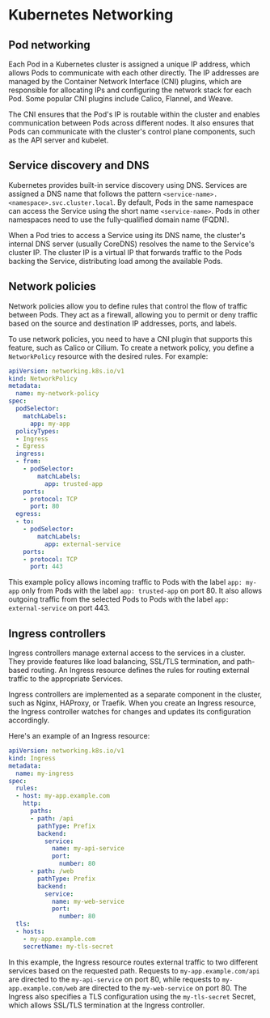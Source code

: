 # Kubernetes Networking

## Pod networking

Each Pod in a Kubernetes cluster is assigned a unique IP address, which allows Pods to communicate with each other directly. The IP addresses are managed by the Container Network Interface (CNI) plugins, which are responsible for allocating IPs and configuring the network stack for each Pod. Some popular CNI plugins include Calico, Flannel, and Weave.

The CNI ensures that the Pod's IP is routable within the cluster and enables communication between Pods across different nodes. It also ensures that Pods can communicate with the cluster's control plane components, such as the API server and kubelet.

## Service discovery and DNS

Kubernetes provides built-in service discovery using DNS. Services are assigned a DNS name that follows the pattern `<service-name>.<namespace>.svc.cluster.local`. By default, Pods in the same namespace can access the Service using the short name `<service-name>`. Pods in other namespaces need to use the fully-qualified domain name (FQDN).

When a Pod tries to access a Service using its DNS name, the cluster's internal DNS server (usually CoreDNS) resolves the name to the Service's cluster IP. The cluster IP is a virtual IP that forwards traffic to the Pods backing the Service, distributing load among the available Pods.

## Network policies

Network policies allow you to define rules that control the flow of traffic between Pods. They act as a firewall, allowing you to permit or deny traffic based on the source and destination IP addresses, ports, and labels.

To use network policies, you need to have a CNI plugin that supports this feature, such as Calico or Cilium. To create a network policy, you define a `NetworkPolicy` resource with the desired rules. For example:

```yaml
apiVersion: networking.k8s.io/v1
kind: NetworkPolicy
metadata:
  name: my-network-policy
spec:
  podSelector:
    matchLabels:
      app: my-app
  policyTypes:
  - Ingress
  - Egress
  ingress:
  - from:
    - podSelector:
        matchLabels:
          app: trusted-app
    ports:
    - protocol: TCP
      port: 80
  egress:
  - to:
    - podSelector:
        matchLabels:
          app: external-service
    ports:
    - protocol: TCP
      port: 443
```

This example policy allows incoming traffic to Pods with the label `app: my-app` only from Pods with the label `app: trusted-app` on port 80. It also allows outgoing traffic from the selected Pods to Pods with the label `app: external-service` on port 443.

## Ingress controllers

Ingress controllers manage external access to the services in a cluster. They provide features like load balancing, SSL/TLS termination, and path-based routing. An Ingress resource defines the rules for routing external traffic to the appropriate Services.

Ingress controllers are implemented as a separate component in the cluster, such as Nginx, HAProxy, or Traefik. When you create an Ingress resource, the Ingress controller watches for changes and updates its configuration accordingly.

Here's an example of an Ingress resource:

```yaml
apiVersion: networking.k8s.io/v1
kind: Ingress
metadata:
  name: my-ingress
spec:
  rules:
  - host: my-app.example.com
    http:
      paths:
      - path: /api
        pathType: Prefix
        backend:
          service:
            name: my-api-service
            port:
              number: 80
      - path: /web
        pathType: Prefix
        backend:
          service:
            name: my-web-service
            port:
              number: 80
  tls:
  - hosts:
    - my-app.example.com
    secretName: my-tls-secret
```

In this example, the Ingress resource routes external traffic to two different services based on the requested path. Requests to `my-app.example.com/api` are directed to the `my-api-service` on port 80, while requests to `my-app.example.com/web` are directed to the `my-web-service` on port 80. The Ingress also specifies a TLS configuration using the `my-tls-secret` Secret, which allows SSL/TLS termination at the Ingress controller.